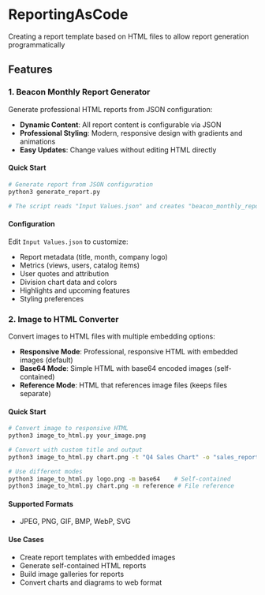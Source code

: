 # ReportingAsCode
Creating a report template based on HTML files to allow report generation programmatically

## Features

### 1. Beacon Monthly Report Generator
Generate professional HTML reports from JSON configuration:

- **Dynamic Content**: All report content is configurable via JSON
- **Professional Styling**: Modern, responsive design with gradients and animations
- **Easy Updates**: Change values without editing HTML directly

#### Quick Start
```bash
# Generate report from JSON configuration
python3 generate_report.py

# The script reads "Input Values.json" and creates "beacon_monthly_report_generated.html"
```

#### Configuration
Edit `Input Values.json` to customize:
- Report metadata (title, month, company logo)
- Metrics (views, users, catalog items)
- User quotes and attribution
- Division chart data and colors
- Highlights and upcoming features
- Styling preferences

### 2. Image to HTML Converter
Convert images to HTML files with multiple embedding options:

- **Responsive Mode**: Professional, responsive HTML with embedded images (default)
- **Base64 Mode**: Simple HTML with base64 encoded images (self-contained)
- **Reference Mode**: HTML that references image files (keeps files separate)

#### Quick Start
```bash
# Convert image to responsive HTML
python3 image_to_html.py your_image.png

# Convert with custom title and output
python3 image_to_html.py chart.png -t "Q4 Sales Chart" -o "sales_report.html"

# Use different modes
python3 image_to_html.py logo.png -m base64    # Self-contained
python3 image_to_html.py chart.png -m reference # File reference
```

#### Supported Formats
- JPEG, PNG, GIF, BMP, WebP, SVG

#### Use Cases
- Create report templates with embedded images
- Generate self-contained HTML reports
- Build image galleries for reports
- Convert charts and diagrams to web format

